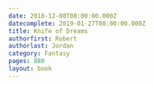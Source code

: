 ```yaml
---
date: 2018-12-08T08:00:00.000Z
datecomplete: 2019-01-27T08:00:00.000Z
title: Knife of Dreams
authorfirst: Robert
authorlast: Jordan
category: Fantasy
pages: 880
layout: book
---
```


